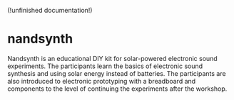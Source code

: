 (!unfinished documentation!)

# nandsynth
Nandsynth is an educational DIY kit for solar-powered electronic sound experiments. The participants learn the basics of electronic sound synthesis and using solar energy instead of batteries. The participants are also introduced to electronic prototyping with a breadboard and components to the level of continuing the experiments after the workshop.
